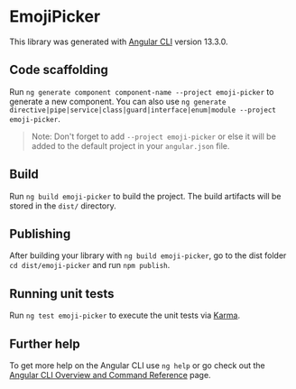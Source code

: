 # EmojiPicker

This library was generated with [Angular CLI](https://github.com/angular/angular-cli) version 13.3.0.

## Code scaffolding

Run `ng generate component component-name --project emoji-picker` to generate a new component. You can also use `ng generate directive|pipe|service|class|guard|interface|enum|module --project emoji-picker`.
> Note: Don't forget to add `--project emoji-picker` or else it will be added to the default project in your `angular.json` file. 

## Build

Run `ng build emoji-picker` to build the project. The build artifacts will be stored in the `dist/` directory.

## Publishing

After building your library with `ng build emoji-picker`, go to the dist folder `cd dist/emoji-picker` and run `npm publish`.

## Running unit tests

Run `ng test emoji-picker` to execute the unit tests via [Karma](https://karma-runner.github.io).

## Further help

To get more help on the Angular CLI use `ng help` or go check out the [Angular CLI Overview and Command Reference](https://angular.io/cli) page.
